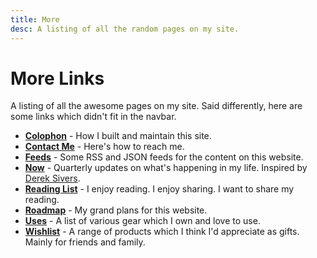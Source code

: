 ```yaml
---
title: More
desc: A listing of all the random pages on my site.
---
```


# More Links
A listing of all the awesome pages on my site. Said differently, here are some links which didn't fit in the navbar.

- [**Colophon**](/colophon) - How I built and maintain this site.
- [**Contact Me**](/contact) - Here's how to reach me.
- [**Feeds**](/feeds) - Some RSS and JSON feeds for the content on this website.
- [**Now**](/now) - Quarterly updates on what's happening in my life. Inspired by [Derek Sivers](https://sive.rs/nowff).
- [**Reading List**](/reading) - I enjoy reading. I enjoy sharing. I want to share my reading.
- [**Roadmap**](/roadmap) - My grand plans for this website.
- [**Uses**](/uses) - A list of various gear which I own and love to use.
- [**Wishlist**](/wishlist) - A range of products which I think I'd appreciate as gifts. Mainly for friends and family.
